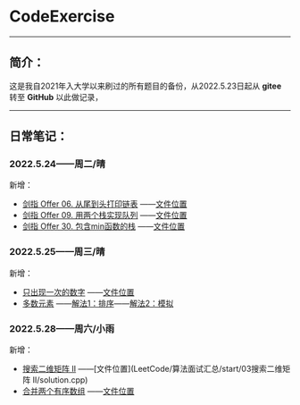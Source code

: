 # CodeExercise

---

## 简介：
这是我自2021年入大学以来刷过的所有题目的备份，从2022.5.23日起从 **gitee** 转至 **GitHub** 以此做记录，

---
## 日常笔记：

### 2022.5.24——周二/晴
新增：
* [剑指 Offer 06. 从尾到头打印链表](https://leetcode.cn/problems/cong-wei-dao-tou-da-yin-lian-biao-lcof/)
——[文件位置](LeetCode/Offer/06/c++/solution.cpp)
* [剑指 Offer 09. 用两个栈实现队列](https://leetcode.cn/problems/yong-liang-ge-zhan-shi-xian-dui-lie-lcof/)
——[文件位置](LeetCode/Offer/09/c++/solution.cpp)
* [剑指 Offer 30. 包含min函数的栈](https://leetcode.cn/problems/bao-han-minhan-shu-de-zhan-lcof/)
——[文件位置](LeetCode/Offer/30/c++/solution.cpp)

### 2022.5.25——周三/晴
新增：
* [只出现一次的数字](https://leetcode.cn/problems/single-number/)
——[文件位置](LeetCode/算法面试汇总/start/01只出现一次的数字/solution.java)
* [多数元素](https://leetcode.cn/problems/majority-element/)
——[解法1：排序](LeetCode/算法面试汇总/start/02多数元素/solution.java)——[解法2：模拟](LeetCode/算法面试汇总/start/02多数元素/solution2.java)

### 2022.5.28——周六/小雨
新增：
* [搜索二维矩阵 II](https://leetcode.cn/problems/search-a-2d-matrix-ii/)
——[文件位置](LeetCode/算法面试汇总/start/03搜索二维矩阵 II/solution.cpp)
* [合并两个有序数组](https://leetcode.cn/problems/merge-sorted-array/)
——[文件位置](LeetCode/算法面试汇总/start/04合并两个有序数组/solution.cpp)
